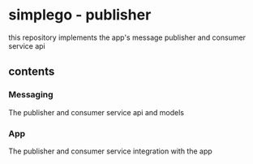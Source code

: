 # simplego - publisher

this repository implements the app's message publisher and consumer service api

## contents
### Messaging
The publisher and consumer service api and models
### App
The publisher and consumer service integration with the app
